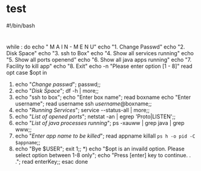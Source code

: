 test
=========
#!/bin/bash
#
#
while :
do
echo " M A I N - M E N U"
echo "1. Change Passwd"
echo "2. Disk Space"
echo "3. ssh to Box"
echo "4. Show all services running"
echo "5. Show all ports openend"
echo "6. Show all java apps running"
echo "7. Facility to kill app"
echo "8. Exit"
echo -n "Please enter option [1 - 8]"
read opt
case $opt in
1) echo "*Change passwd*";
passwd;;
2) echo "*Disk Space*";
df -h | more;;
3) echo "ssh to box";
echo "Enter box name";
read boxname
echo "Enter username";
read username
ssh $username@$boxname;;
4) echo "*Running Services*";
service --status-all | more;;
5) echo "*List of opened ports*";
netstat -an | egrep 'Proto|LISTEN';;
6) echo "*List of java processes running*";
ps -xauww | grep java | grep www;;
7) echo "*Enter app name to be killed*";
read appname
killall `ps h -o pid -C $appname`;;
8) echo "Bye $USER";
exit 1;;
*) echo "$opt is an invaild option. Please select option between 1-8 only";
echo "Press [enter] key to continue. . .";
read enterKey;;
esac
done
